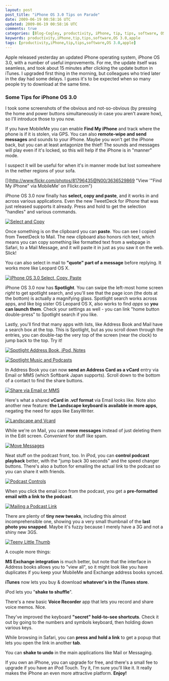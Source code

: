```yaml
---           
layout: post
post_title: "iPhone OS 3.0 Tips on Parade"
date: 2009-06-19 00:58:16 UTC
updated: 2009-06-19 00:58:16 UTC
comments: true
categories: [Blog-Cogley, productivity, iPhone, tip, tips, software, OS 3.0, apple]
keywords: productivity,iPhone,tip,tips,software,OS 3.0,apple
tags: [productivity,iPhone,tip,tips,software,OS 3.0,apple]
---
```

 

Apple released yesterday an updated iPhone operating system, iPhone OS 3.0, with a number of useful improvements. For me, the update itself was seamless, and took about 15 minutes after clicking the update button in iTunes. I upgraded first thing in the morning, but colleagues who tried later in the day had some delays. I guess it's to be expected when so many people try to download at the same time. 


### Some Tips for iPhone OS 3.0



I took some screenshots of the obvious and not-so-obvious (by pressing the home and power buttons simultaneously in case you aren't aware how), so I'll introduce those to you now. 


If you have MobileMe you can enable **Find My iPhone** and track where the phone is if it is stolen, via GPS. You can also **remote-wipe and send messages** and sounds to your iPhone. Maybe you won't get the iPhone back, but you can at least antagonize the thief! The sounds and messages will play even if it's locked, so this will help if the iPhone is in "manner" mode. 


I suspect it will be useful for when it's in manner mode but lost somewhere in the nether regions of your sofa. 


[](http://www.flickr.com/photos/81796435@N00/3636529869 "View '"Find My iPhone" via MobileMe' on Flickr.com")


iPhone OS 3.0 now finally has **select, copy and paste**, and it works in and across various applications. Even the new TweetDeck for iPhone that was just released supports it already. Press and hold to get the selection "handles" and various commands. 


[![Select and Copy](http://farm4.static.flickr.com/3384/3637448769_b6f9ff017d_m.jpg)](http://www.flickr.com/photos/81796435@N00/3637448769 "View 'Select and Copy' on Flickr.com")


Once something is on the clipboard you can **paste**. You can see I copied from TweetDeck to Mail. The new clipboard also honors rich text, which means you can copy something like formatted text from a webpage in Safari, to a Mail Message, and it will paste it in just as you saw it on the web. Slick!


You can also select in mail to **"quote" part of a message** before replying. It works more like Leopard OS X. 


[![iPhone OS 3.0 Select, Copy, Paste](http://farm3.static.flickr.com/2479/3638263422_427756cbd5_m.jpg)](http://www.flickr.com/photos/81796435@N00/3638263422 "View 'iPhone OS 3.0 Select, Copy, Paste' on Flickr.com")


iPhone OS 3.0 now has **Spotlight**. You can swipe the left-most home screen _right_ to get spotlight search, and you'll see that the page icon (the dots at the bottom) is actually a magnifying glass. Spotlight search works across apps, and like big sister OS Leopard OS X, also works to find _apps_ so **you can launch them**. Check your settings as well - you can link "home button double-press" to Spotlight search if you like. 


Lastly, you'll find that many apps with lists, like Address Book and Mail have a search box at the top. This is Spotlight, but as you scroll down through the entries, you can double-tap the very top of the screen (near the clock) to jump back to the top. Try it!


[![Spotlight Address Book, iPod, Notes](http://farm4.static.flickr.com/3329/3637448641_3abc7535f8_m.jpg)](http://www.flickr.com/photos/81796435@N00/3637448641 "View 'Spotlight Address Book, iPod, Notes' on Flickr.com")


[![Spotlight Music and Podcasts](http://farm4.static.flickr.com/3397/3638262924_8edf67d30d_m.jpg)](http://www.flickr.com/photos/81796435@N00/3638262924 "View 'Spotlight Music and Podcasts' on Flickr.com")


In Address Book you can now **send an Address Card as a vCard** entry via Email or MMS (which Softbank Japan supports). Scroll down to the bottom of a contact to find the share buttons. 


[![Share via Email or MMS](http://farm4.static.flickr.com/3604/3637496941_4d7f085d7d_m.jpg)](http://www.flickr.com/photos/81796435@N00/3637496941 "View 'Share via Email or MMS' on Flickr.com")


Here's what a shared **vCard in .vcf format** via Email looks like. Note also another new feature: **the Landscape keyboard is available in more apps**, negating the need for apps like EasyWriter.


[![Landscape and Vcard](http://farm4.static.flickr.com/3329/3637497099_67db979161_m.jpg)](http://www.flickr.com/photos/81796435@N00/3637497099 "View 'Landscape and Vcard' on Flickr.com")


While we're on Mail, you can **move messages** instead of just deleting them in the Edit screen. _Convenient_ for stuff like spam.


[![Move Messages](http://farm3.static.flickr.com/2454/3637496391_2fd5ac4f7c_m.jpg)](http://www.flickr.com/photos/81796435@N00/3637496391 "View 'Move Messages' on Flickr.com")


Neat stuff on the podcast front, too. In iPod, you can **control podcast playback** better, with the "jump back 30 seconds" and the speed changer buttons. There's also a button for emailing the actual link to the podcast so you can share it with friends. 


[![Podcast Controls](http://farm4.static.flickr.com/3619/3637496589_5d824e062a_m.jpg)](http://www.flickr.com/photos/81796435@N00/3637496589 "View 'Podcast Controls' on Flickr.com")


When you click the email icon from the podcast, you get a **pre-formatted email with a link to the podcast**. 


[![Mailing a Podcast Link](http://farm4.static.flickr.com/3616/3637496707_26a7a85fb3_m.jpg)](http://www.flickr.com/photos/81796435@N00/3637496707 "View 'Mailing a Podcast Link' on Flickr.com")


There are plenty of **tiny new tweaks**, including this almost incomprehensible one, showing you a very small thumbnail of the **last photo you snapped**. Maybe it's fuzzy because I merely have a 3G and not a shiny new 3GS. 


[![Teeny Little Thumb](http://farm4.static.flickr.com/3333/3638311100_60e241fed3_m.jpg)](http://www.flickr.com/photos/81796435@N00/3638311100 "View 'Teeny Little Thumb' on Flickr.com")


A couple more things: 





**MS Exchange integration** is much better, but note that the interface in Address books allows you to "view all", so it might look like you have duplicates if you keep your MobileMe and Exchange address books synced.


**iTunes** now lets you buy & download **whatever's in the iTunes store**. 


iPod lets you "**shake to shuffle**".


There's a new basic **Voice Recorder** app that lets you record and share voice memos. Nice.


They've improved the keyboard **"secret" hold-to-see shortcuts**. Check it out by going to the numbers and symbols keyboard, then holding down various keys. 


While browsing in Safari, you can **press and hold a link** to get a popup that lets you open the link in another **tab**.


You can **shake to undo** in the main applications like Mail or Messaging.





If you own an iPhone, you can upgrade for free, and there's a small fee to upgrade if you have an iPod Touch. Try it, I'm sure you'll like it. It really makes the iPhone an even more attractive platform. **Enjoy!**

